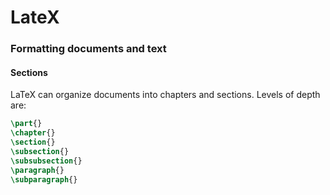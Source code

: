 # LateX

### Formatting documents and text
#### Sections
LaTeX can organize documents into chapters and sections. Levels of depth are:

```tex
\part{}
\chapter{}
\section{}
\subsection{}
\subsubsection{}
\paragraph{}
\subparagraph{}
```
